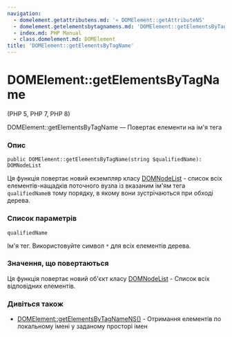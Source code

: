 ```yaml
---
navigation:
  - domelement.getattributens.md: '« DOMElement::getAttributeNS'
  - domelement.getelementsbytagnamens.md: 'DOMElement::getElementsByTagNameNS »'
  - index.md: PHP Manual
  - class.domelement.md: DOMElement
title: 'DOMElement::getElementsByTagName'
---
```

# DOMElement::getElementsByTagName

(PHP 5, PHP 7, PHP 8)

DOMElement::getElementsByTagName — Повертає елементи на ім'я тега

### Опис

```methodsynopsis
public DOMElement::getElementsByTagName(string $qualifiedName): DOMNodeList
```

Ця функція повертає новий екземпляр класу [DOMNodeList](class.domnodelist.md) - список всіх елементів-нащадків поточного вузла із вказаним ім'ям тега `qualifiedName`в тому порядку, в якому вони зустрічаються при обході дерева.

### Список параметрів

`qualifiedName`

Ім'я тег. Використовуйте символ `*` для всіх елементів дерева.

### Значення, що повертаються

Ця функція повертає новий об'єкт класу [DOMNodeList](class.domnodelist.md) - Список всіх відповідних елементів.

### Дивіться також

-   [DOMElement::getElementsByTagNameNS()](domelement.getelementsbytagnamens.md) - Отримання елементів по локальному імені у заданому просторі імен
